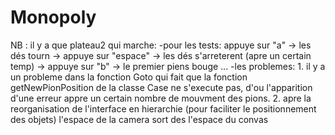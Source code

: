 # Monopoly
NB : il y a que plateau2 qui marche:
  -pour les tests:
      appuye sur "a" -> les dés tourn -> appuye sur "espace" -> les dés s'arreterent (apre un certain temp) -> appuye sur "b"
      -> le premier piens bouge  ...
  -les problemes:
      1. il y a un probleme dans la fonction Goto qui fait que la fonction getNewPionPosition de la classe Case ne s'execute 
      pas, d'ou l'apparition d'une erreur appre un certain nombre de mouvment des pions.
      2. apre la reorganisation de l'interface en hierarchie (pour faciliter le positionnement des objets) l'espace de la camera 
      sort des l'espace du convas 
